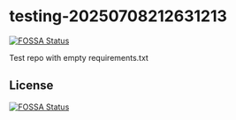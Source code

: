 # testing-20250708212631213
[![FOSSA Status](https://app.fossa.com/api/projects/git%2Bgithub.com%2Fkirogum%2Ftesting-20250708212631213.svg?type=shield)](https://app.fossa.com/projects/git%2Bgithub.com%2Fkirogum%2Ftesting-20250708212631213?ref=badge_shield)

Test repo with empty requirements.txt


## License
[![FOSSA Status](https://app.fossa.com/api/projects/git%2Bgithub.com%2Fkirogum%2Ftesting-20250708212631213.svg?type=large)](https://app.fossa.com/projects/git%2Bgithub.com%2Fkirogum%2Ftesting-20250708212631213?ref=badge_large)